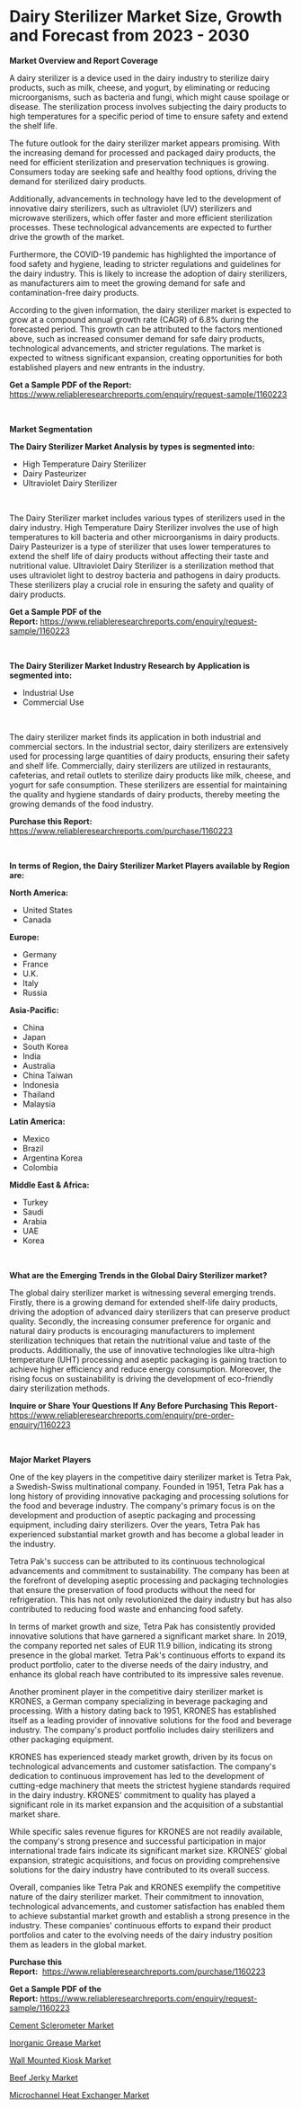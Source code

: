 <p><h1>Dairy Sterilizer Market Size, Growth and Forecast from 2023 - 2030</h1></p><p><strong>Market Overview and Report Coverage</strong></p>
<p><p>A dairy sterilizer is a device used in the dairy industry to sterilize dairy products, such as milk, cheese, and yogurt, by eliminating or reducing microorganisms, such as bacteria and fungi, which might cause spoilage or disease. The sterilization process involves subjecting the dairy products to high temperatures for a specific period of time to ensure safety and extend the shelf life.</p><p>The future outlook for the dairy sterilizer market appears promising. With the increasing demand for processed and packaged dairy products, the need for efficient sterilization and preservation techniques is growing. Consumers today are seeking safe and healthy food options, driving the demand for sterilized dairy products.</p><p>Additionally, advancements in technology have led to the development of innovative dairy sterilizers, such as ultraviolet (UV) sterilizers and microwave sterilizers, which offer faster and more efficient sterilization processes. These technological advancements are expected to further drive the growth of the market.</p><p>Furthermore, the COVID-19 pandemic has highlighted the importance of food safety and hygiene, leading to stricter regulations and guidelines for the dairy industry. This is likely to increase the adoption of dairy sterilizers, as manufacturers aim to meet the growing demand for safe and contamination-free dairy products.</p><p>According to the given information, the dairy sterilizer market is expected to grow at a compound annual growth rate (CAGR) of 6.8% during the forecasted period. This growth can be attributed to the factors mentioned above, such as increased consumer demand for safe dairy products, technological advancements, and stricter regulations. The market is expected to witness significant expansion, creating opportunities for both established players and new entrants in the industry.</p></p>
<p><strong>Get a Sample PDF of the Report:</strong> <a href="https://www.reliableresearchreports.com/enquiry/request-sample/1160223">https://www.reliableresearchreports.com/enquiry/request-sample/1160223</a></p>
<p>&nbsp;</p>
<p><strong>Market Segmentation</strong></p>
<p><strong>The Dairy Sterilizer Market Analysis by types is segmented into:</strong></p>
<p><ul><li>High Temperature Dairy Sterilizer</li><li>Dairy Pasteurizer</li><li>Ultraviolet Dairy Sterilizer</li></ul></p>
<p>&nbsp;</p>
<p><p>The Dairy Sterilizer market includes various types of sterilizers used in the dairy industry. High Temperature Dairy Sterilizer involves the use of high temperatures to kill bacteria and other microorganisms in dairy products. Dairy Pasteurizer is a type of sterilizer that uses lower temperatures to extend the shelf life of dairy products without affecting their taste and nutritional value. Ultraviolet Dairy Sterilizer is a sterilization method that uses ultraviolet light to destroy bacteria and pathogens in dairy products. These sterilizers play a crucial role in ensuring the safety and quality of dairy products.</p></p>
<p><strong>Get a Sample PDF of the Report:</strong>&nbsp;<a href="https://www.reliableresearchreports.com/enquiry/request-sample/1160223">https://www.reliableresearchreports.com/enquiry/request-sample/1160223</a></p>
<p>&nbsp;</p>
<p><strong>The Dairy Sterilizer Market Industry Research by Application is segmented into:</strong></p>
<p><ul><li>Industrial Use</li><li>Commercial Use</li></ul></p>
<p>&nbsp;</p>
<p><p>The dairy sterilizer market finds its application in both industrial and commercial sectors. In the industrial sector, dairy sterilizers are extensively used for processing large quantities of dairy products, ensuring their safety and shelf life. Commercially, dairy sterilizers are utilized in restaurants, cafeterias, and retail outlets to sterilize dairy products like milk, cheese, and yogurt for safe consumption. These sterilizers are essential for maintaining the quality and hygiene standards of dairy products, thereby meeting the growing demands of the food industry.</p></p>
<p><strong>Purchase this Report:</strong>&nbsp; <a href="https://www.reliableresearchreports.com/purchase/1160223">https://www.reliableresearchreports.com/purchase/1160223</a></p>
<p>&nbsp;</p>
<p><strong>In terms of Region, the Dairy Sterilizer Market Players available by Region are:</strong></p>
<p>
    <p> <strong> North America: </strong>
        <ul>
            <li>United States</li>
            <li>Canada</li>
        </ul>
        </p> 
    <p> <strong> Europe: </strong>
        <ul>
            <li>Germany</li>
            <li>France</li>
            <li>U.K.</li>
            <li>Italy</li>
            <li>Russia</li>
        </ul>
        </p> 
    <p> <strong> Asia-Pacific: </strong>
        <ul>
            <li>China</li>
            <li>Japan</li>
            <li>South Korea</li>
            <li>India</li>
            <li>Australia</li>
            <li>China Taiwan</li>
            <li>Indonesia</li>
            <li>Thailand</li>
            <li>Malaysia</li>
        </ul>
        </p> 
    <p> <strong> Latin America: </strong>
        <ul>
            <li>Mexico</li>
            <li>Brazil</li>
            <li>Argentina Korea</li>
            <li>Colombia</li>
        </ul>
        </p> 
    <p> <strong> Middle East & Africa: </strong>
        <ul>
            <li>Turkey</li>
            <li>Saudi</li>
            <li>Arabia</li>
            <li>UAE</li>
            <li>Korea</li>
        </ul>
    </p>
    </p>
<p>&nbsp;</p>
<p><strong>What are the Emerging Trends in the Global Dairy Sterilizer market?</strong></p>
<p><p>The global dairy sterilizer market is witnessing several emerging trends. Firstly, there is a growing demand for extended shelf-life dairy products, driving the adoption of advanced dairy sterilizers that can preserve product quality. Secondly, the increasing consumer preference for organic and natural dairy products is encouraging manufacturers to implement sterilization techniques that retain the nutritional value and taste of the products. Additionally, the use of innovative technologies like ultra-high temperature (UHT) processing and aseptic packaging is gaining traction to achieve higher efficiency and reduce energy consumption. Moreover, the rising focus on sustainability is driving the development of eco-friendly dairy sterilization methods.</p></p>
<p><strong>Inquire or Share Your Questions If Any Before Purchasing This Report</strong>- <a href="https://www.reliableresearchreports.com/enquiry/pre-order-enquiry/1160223">https://www.reliableresearchreports.com/enquiry/pre-order-enquiry/1160223</a></p>
<p>&nbsp;</p>
<p><strong>Major Market Players</strong></p>
<p><p>One of the key players in the competitive dairy sterilizer market is Tetra Pak, a Swedish-Swiss multinational company. Founded in 1951, Tetra Pak has a long history of providing innovative packaging and processing solutions for the food and beverage industry. The company's primary focus is on the development and production of aseptic packaging and processing equipment, including dairy sterilizers. Over the years, Tetra Pak has experienced substantial market growth and has become a global leader in the industry.</p><p>Tetra Pak's success can be attributed to its continuous technological advancements and commitment to sustainability. The company has been at the forefront of developing aseptic processing and packaging technologies that ensure the preservation of food products without the need for refrigeration. This has not only revolutionized the dairy industry but has also contributed to reducing food waste and enhancing food safety.</p><p>In terms of market growth and size, Tetra Pak has consistently provided innovative solutions that have garnered a significant market share. In 2019, the company reported net sales of EUR 11.9 billion, indicating its strong presence in the global market. Tetra Pak's continuous efforts to expand its product portfolio, cater to the diverse needs of the dairy industry, and enhance its global reach have contributed to its impressive sales revenue.</p><p>Another prominent player in the competitive dairy sterilizer market is KRONES, a German company specializing in beverage packaging and processing. With a history dating back to 1951, KRONES has established itself as a leading provider of innovative solutions for the food and beverage industry. The company's product portfolio includes dairy sterilizers and other packaging equipment.</p><p>KRONES has experienced steady market growth, driven by its focus on technological advancements and customer satisfaction. The company's dedication to continuous improvement has led to the development of cutting-edge machinery that meets the strictest hygiene standards required in the dairy industry. KRONES' commitment to quality has played a significant role in its market expansion and the acquisition of a substantial market share.</p><p>While specific sales revenue figures for KRONES are not readily available, the company's strong presence and successful participation in major international trade fairs indicate its significant market size. KRONES' global expansion, strategic acquisitions, and focus on providing comprehensive solutions for the dairy industry have contributed to its overall success.</p><p>Overall, companies like Tetra Pak and KRONES exemplify the competitive nature of the dairy sterilizer market. Their commitment to innovation, technological advancements, and customer satisfaction has enabled them to achieve substantial market growth and establish a strong presence in the industry. These companies' continuous efforts to expand their product portfolios and cater to the evolving needs of the dairy industry position them as leaders in the global market.</p></p>
<p><strong>Purchase this Report:</strong>&nbsp;&nbsp;<a href="https://www.reliableresearchreports.com/purchase/1160223">https://www.reliableresearchreports.com/purchase/1160223</a></p>
<p></p>
<p><strong>Get a Sample PDF of the Report:</strong>&nbsp;<a href="https://www.reliableresearchreports.com/enquiry/request-sample/1160223">https://www.reliableresearchreports.com/enquiry/request-sample/1160223</a></p>
<p><p><a href="https://github.com/rexevange/Market-Research-Report-List-1/blob/main/cement-sclerometer-market.md">Cement Sclerometer Market</a></p><p><a href="https://github.com/FassouRP/Market-Research-Report-List-1/blob/main/inorganic-grease-market.md">Inorganic Grease Market</a></p><p><a href="https://medium.com/@unamorgan6655/wall-mounted-kiosk-market-size-growth-forecast-2023-2030-3cc81b3a5e51">Wall Mounted Kiosk Market</a></p><p><a href="https://www.linkedin.com/pulse/beef-jerky-market-size-share-amp-trends-analysis-report-application-ddupf/">Beef Jerky Market</a></p><p><a href="https://medium.com/@abdulkazi7580/microchannel-heat-exchanger-market-size-growth-forecast-2023-2030-4818a809f87e">Microchannel Heat Exchanger Market</a></p></p>